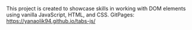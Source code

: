 This project is created to showcase skills in working with DOM elements using vanilla JavaScript, HTML, and CSS.
GitPages: https://yanaolik94.github.io/tabs-js/
